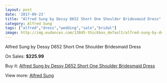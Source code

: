 ```yaml
---
layout: post
date: '2017-09-23'
title: "Alfred Sung by Dessy D652 Short One Shoulder Bridesmaid Dress"
category: Alfred Sung
tags: ["alfred","dress","wedding","sale","bridal"]
image: http://img.eudances.com/13845-thickbox_default/alfred-sung-by-dessy-d652-short-one-shoulder-bridesmaid-dress.jpg
---
```

Alfred Sung by Dessy D652 Short One Shoulder Bridesmaid Dress

On Sales: **$225.99**
<a href="https://www.eudances.com/en/alfred-sung/4160-alfred-sung-by-dessy-d652-short-one-shoulder-bridesmaid-dress.html"><amp-img layout="responsive" width="600" height="600" src="//img.eudances.com/13845-thickbox_default/alfred-sung-by-dessy-d652-short-one-shoulder-bridesmaid-dress.jpg" alt="Alfred Sung by Dessy D652 Short One Shoulder Bridesmaid Dress 0" /></a>
<a href="https://www.eudances.com/en/alfred-sung/4160-alfred-sung-by-dessy-d652-short-one-shoulder-bridesmaid-dress.html"><amp-img layout="responsive" width="600" height="600" src="//img.eudances.com/13849-thickbox_default/alfred-sung-by-dessy-d652-short-one-shoulder-bridesmaid-dress.jpg" alt="Alfred Sung by Dessy D652 Short One Shoulder Bridesmaid Dress 1" /></a>
<a href="https://www.eudances.com/en/alfred-sung/4160-alfred-sung-by-dessy-d652-short-one-shoulder-bridesmaid-dress.html"><amp-img layout="responsive" width="600" height="600" src="//img.eudances.com/13848-thickbox_default/alfred-sung-by-dessy-d652-short-one-shoulder-bridesmaid-dress.jpg" alt="Alfred Sung by Dessy D652 Short One Shoulder Bridesmaid Dress 2" /></a>
<a href="https://www.eudances.com/en/alfred-sung/4160-alfred-sung-by-dessy-d652-short-one-shoulder-bridesmaid-dress.html"><amp-img layout="responsive" width="600" height="600" src="//img.eudances.com/13847-thickbox_default/alfred-sung-by-dessy-d652-short-one-shoulder-bridesmaid-dress.jpg" alt="Alfred Sung by Dessy D652 Short One Shoulder Bridesmaid Dress 3" /></a>
<a href="https://www.eudances.com/en/alfred-sung/4160-alfred-sung-by-dessy-d652-short-one-shoulder-bridesmaid-dress.html"><amp-img layout="responsive" width="600" height="600" src="//img.eudances.com/13846-thickbox_default/alfred-sung-by-dessy-d652-short-one-shoulder-bridesmaid-dress.jpg" alt="Alfred Sung by Dessy D652 Short One Shoulder Bridesmaid Dress 4" /></a>

Buy it: [Alfred Sung by Dessy D652 Short One Shoulder Bridesmaid Dress](https://www.eudances.com/en/alfred-sung/4160-alfred-sung-by-dessy-d652-short-one-shoulder-bridesmaid-dress.html "Alfred Sung by Dessy D652 Short One Shoulder Bridesmaid Dress")

View more: [Alfred Sung](https://www.eudances.com/en/52-alfred-sung "Alfred Sung")